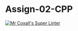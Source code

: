 # Assign-02-CPP
[![Mr Coxall's Super Linter](https://github.com/ICS3U-Programming-NoahS/Assign-02-CPP/workflows/Mr%20Coxall's%20Super%20Linter/badge.svg)](https://github.com/ICS3U-Programming-NoahS/Assign-02-CPP/actions/)
